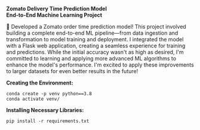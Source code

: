 **Zomato Delivery Time Prediction Model**  
**End-to-End Machine Learning Project**  

🚀 Developed a Zomato order time prediction model! This project involved building a complete end-to-end ML pipeline—from data ingestion and transformation to model training and deployment. I integrated the model with a Flask web application, creating a seamless experience for training and predictions. While the initial accuracy wasn't as high as desired, I'm committed to learning and applying more advanced ML algorithms to enhance the model's performance. I'm excited to apply these improvements to larger datasets for even better results in the future!

**Creating the Environment:**
```
conda create -p venv python==3.8
conda activate venv/
```

**Installing Necessary Libraries:**
```
pip install -r requirements.txt
```

